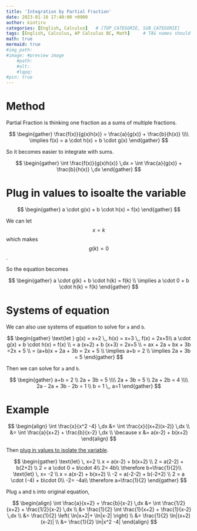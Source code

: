 ```yaml
---
title: 'Integration by Partial Fraction'
date: 2023-01-16 17:40:00 +0900
author: kintiru
categories: [English, Calculus]   # [TOP_CATEGORIE, SUB_CATEGORIE]
tags: [English, Calculus, AP Calculus BC, Math]     # TAG names should always be lowercase
math: true
mermaid: true
#img_path: 
#image: #preview image
    #path:
    #alt:
    #lqpq:
#pin: true
---
```


# Method

Partial Fraction is thinking one fraction as a sums of multiple fractions.

$$
\begin{gather}
\frac{f(x)}{g(x)h(x)} = \frac{a}{g(x)} + \frac{b}{h(x)} \\\\
\implies f(x) = a \cdot h(x) + b \cdot g(x)
\end{gather}
$$

So it becomes easier to integrate with sums.

$$
\begin{gather}
\int \frac{f(x)}{g(x)h(x)} \,dx = \int \frac{a}{g(x)} + \frac{b}{h(x)} \,dx
\end{gather}
$$

# Plug in values to isoalte the variable

$$
\begin{gather}
a \cdot g(x) + b \cdot h(x) = f(x)
\end{gather}
$$

We can let
$$x = k$$
 which makes
$$ g(k) = 0 $$
.

So the equation becomes

$$
\begin{gather}
a \cdot g(k) + b \cdot h(k) = f(k) \\
\implies a \cdot 0 + b \cdot h(k) = f(k)
\end{gather}
$$

# Systems of equation

We can also use systems of equation to solve for `a` and `b`.

$$
\begin{gather}
\text{let } g(x) = x+2 \,, h(x) = x+3 \,, f(x) = 2x+5\\
a \cdot g(x) + b \cdot h(x) = f(x) \\
= a (x+2) + b (x+3) = 2x+5 \\
= ax + 2a + bx + 3b =2x + 5 \\
= (a+b)x + 2a + 3b = 2x + 5 \\
\implies a+b = 2 \\
\implies 2a + 3b = 5
\end{gather}
$$

Then we can solve for `a` and `b`.

$$
\begin{gather}
a+b = 2 \\
2a + 3b = 5 \\\\
2a + 3b = 5 \\
2a + 2b = 4 \\\\
2a - 2a + 3b - 2b = 1 \\
b = 1 \,, a=1
\end{gather}
$$

# Example

$$
\begin{align}
\int \frac{x}{x^2 -4} \,dx &= \int \frac{x}{(x+2)(x-2)} \,dx \\
&= \int \frac{a}{x+2} + \frac{b}{x-2} \,dx \\
\because x &= a(x-2) + b(x+2)
\end{align}
$$

Then [plug in values to isolate the variable](#plug-in-values-to-isoalte-the-variable).


$$
\begin{gather}
\text{let} \, x=2 \\
x = a(x-2) + b(x+2) \\
2 = a(2-2) + b(2+2) \\
2 = a \cdot 0 + b\cdot 4\\
2= 4b\\
\therefore b=\frac{1}{2}\\
\text{let} \, x= -2 \\
x = a(x-2) + b(x+2) \\
-2 = a(-2-2) + b(-2+2) \\
2 = a \cdot (-4) + b\cdot 0\\
-2= -4a\\
\therefore a=\frac{1}{2}
\end{gather}
$$

Plug `a` and `b` into original equation,

$$
\begin{align}
\int \frac{a}{x+2} + \frac{b}{x-2} \,dx &= \int \frac{1/2}{x+2} + \frac{1/2}{x-2} \,dx \\
&= \frac{1}{2} \int \frac{1}{x+2} + \frac{1}{x-2} \,dx \\
&= \frac{1}{2} \left( \ln|x+2|+ \ln|x-2|  \right) \\
&= \frac{1}{2} \ln|(x+2)(x-2)| \\
&= \frac{1}{2} \ln|x^2 -4|
\end{align}
$$
